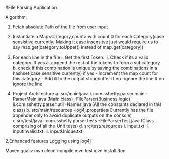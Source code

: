 #File Parsing Application

Algorithm:
1. Fetch absolute Path of the file from user input
2. Instantiate a Map<Category,count> with count 0 for each Category(case sensistive currently. Making it case insensitve just would require us to say map.get(category.toUpper() instead of map.get(category))
2. For each line in the file
	i. Get the first Token.
	ii. Check if its a valid category. 
		If yes
			a. append the rest of the tokens to form a subcategory
			b. check if this combination is unique by saving the combinations in a hashset(case sensitive currently)
				if yes
				- Increment the map count for this category 
				- Add it to the output stringbuffer
				if no
				-ignore the line
		If no
			ignore the line


1. Project Architecture
	a. src/main/java
		i. com.sshetty.parser.main
			-ParserMain.java (Main class)
			-FileParser(Business logic)
		ii.com.sshetty.parser.util
			-Names.java (All the constants declared in this class)
	b. src/main/resources
		-log4j.properties(Currently has the file appender only to avoid duplicate outputs on the console)	
	c.src/test/java
		i.com.sshetty.parser.tests
			-FileParserTest.java (Class comprising of all the Unit tests)
	d. src/test/resources
		i.  input.txt
		ii. inputInvalid.txt
		iii. inputUnique.txt
		
2.Enhanced features
Logging using log4j


Maven goals:
mvn clean compile
mvn test
mvn install
Run

